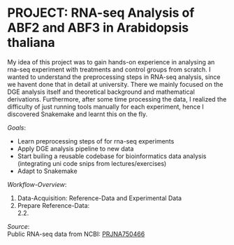 # PROJECT: RNA-seq Analysis of ABF2 and ABF3 in Arabidopsis thaliana

My idea of this project was to gain hands-on experience in analysing an rna-seq experiment with treatments and control groups from scratch. I wanted to understand the preprocessing steps in RNA-seq analysis, since we havent done that in detail at university. There we mainly focused on the DGE analysis itself and theoretical background and mathematical derivations. Furthermore, after some time processing the data, I realized the difficulty of just running tools manually for each experiment, hence I discovered Snakemake and learnt this on the fly.  

*Goals*:
- Learn preprocessing steps of for rna-seq experiments
- Apply DGE analysis pipeline to new data
- Start builing a reusable codebase for bioinformatics data analysis (integrating uni code snips from lectures/exercises)
- Adapt to Snakemake

*Workflow-Overview*:
1. Data-Acquisition: Reference-Data and Experimental Data
2. Prepare Reference-Data:  
    2.2. 


*Source*:  
Public RNA-seq data from NCBI: [PRJNA750466](https://www.ncbi.nlm.nih.gov/Traces/study/?acc=PRJNA750466&o=acc_s%3Aa)


